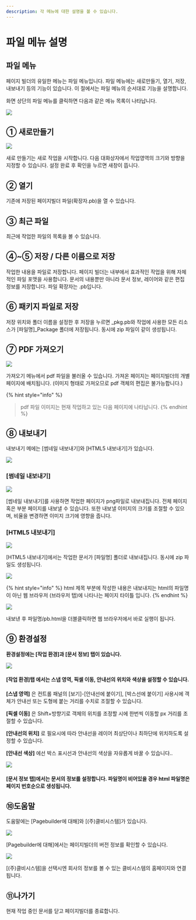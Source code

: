 ```yaml
---
description: 각 메뉴에 대한 설명을 볼 수 있습니다.
---
```


# 파일 메뉴 설명

## 파일 메뉴

페이지 빌더의 유일한 메뉴는 파일 메뉴입니다. 파일 메뉴에는 새로만들기, 열기, 저장, 내보내기 등의 기능이 있습니다. 이 절에서는 파일 메뉴의 순서대로 기능을 설명합니다.

화면 상단의 파일 메뉴를 클릭하면 다음과 같은 메뉴 목록이 나타납니다.

![](../.gitbook/assets/3-1.png)

## **① 새로만들기**

![](../.gitbook/assets/3-2.png)

새로 만들기는 새로 작업을 시작합니다. 다음 대화상자에서 작업영역의 크기와 방향을 지정할 수 있습니다. 설정 완료 후 확인을 누르면 새창이 뜹니다. 

## **② 열기**

기존에 저장된 페이지빌더 파일\(확장자.pb\)을 열 수 있습니다.

## **③ 최근 파일**

최근에 작업한 파일의 목록을 볼 수 있습니다.

## **④~⑤ 저장 / 다른 이름으로 저장**

작업한 내용을 파일로 저장합니다. 페이지 빌더는 내부에서 효과적인 작업을 위해 자체적인 파일 포맷을 사용합니다. 문서의 내용뿐만 아니라 문서 정보, 레이어와 같은 편집 정보를 저장합니다. 파일 확장자는 .pb입니다.

## **⑥ 패키지 파일로 저장**

저장 위치와 폴더 이름을 설정한 후 저장을 누르면 \_pkg.pb와 작업에 사용한 모든 리소스가 \[파일명\]\_Package 폴더에 저장됩니다. 동시에 zip 파일이 같이 생성됩니다.

## **⑦ PDF 가져오기**

![](../.gitbook/assets/3-3.png)

가져오기 메뉴에서 pdf 파일을 불러올 수 있습니다. 가져온 페이지는 페이지빌더의 개별 페이지에 배치됩니다. \(이미지 형태로 가져오므로 pdf 객체의 편집은 불가능합니다.\)

{% hint style="info" %}
> pdf 파일 이미지는 현재 작업하고 있는 다음 페이지에 나타납니다.
{% endhint %}

## **⑧ 내보내기**

내보내기 메에는 \[썸네일 내보내기\]와 \[HTML5 내보내기\]가 있습니다.

![](../.gitbook/assets/3-4.png)

### \[썸네일 내보내기\]

![](../.gitbook/assets/3-5%20%281%29.png)

\[썸네일 내보내기\]를 사용하면 작업한 페이지가 png파일로 내보내집니다. 전체 페이지 혹은 부분 페이지를 내보낼 수 있습니다. 또한 내보낼 이미지의 크기를 조절할 수 있으며, 비율을 변경하면 이미지 크기에 영향을 줍니다.

### \[HTML5 내보내기\]

![](../.gitbook/assets/3-6%20%281%29.png)

\[HTML5 내보내기\]에서는 작업한 문서가 \[파일명\] 폴더로 내보내집니다. 동시에 zip 파일도 생성됩니다.

![](../.gitbook/assets/undefined%20%2838%29.png)

{% hint style="info" %}
html 제목 부분에 작성한 내용은 내보내지는 html의 파일명이 아닌 웹 브라우저 \(브라우저 탭\)에 나타나는 페이지 타이틀 입니다.
{% endhint %}

![](../.gitbook/assets/3-5%20%283%29.jpg)

내보낸 후 파일명/pb.html을 더블클릭하면 웹 브라우저에서 바로 실행이 됩니다.

## **⑨ 환경설정**

**환경설정에는 \[작업 환경\]과 \[문서 정보\] 탭이 있습니다.**

![](../.gitbook/assets/3-7.png)

#### \[작업 환경\]탭 에서는 스냅 영역, 픽셀 이동, 안내선의 위치와 색상을 설정할 수 있습니다.

**\[스냅 영역\]** 은 컨트롤 패널의 \[보기\]-\[안내선에 붙이기\], \[박스선에 붙이기\] 사용시에 객체가 안내선 또는 도형에 붙는 거리를 수치로 조절할 수 있습니다.

**\[픽셀 이동\]** 은 Shift+방향기로 객체의 위치를 조정할 시에 한번씩 이동할 px 거리를 조절할 수 있습니다. 

**\[안내선의 위치\]** 로 필요시에 따라 안내선을 레이어 최상단이나 최하단에 위치하도록 설정할 수 있습니다.

**\[안내선 색상\]** 에선 박스 표시선과 안내선의 색상을 자유롭게 바꿀 수 있습니다..

![](../.gitbook/assets/3-7%20%282%29.jpg)

#### \[문서 정보 탭\]에서는 문서의 정보를 설정합니다. 파일명이 비어있을 경우 html 파일명은 페이지 번호순으로 생성됩니다.

## **⑩도움말**

도움말에는 \[Pagebuilder에 대해\]와 \[\(주\)클비시스템\]가 있습니다.

![](../.gitbook/assets/2-0.jpg)

\[Pagebuilder에 대해\]에서는 페이지빌더의 버전 정보를 확인할 수 있습니다.

![](../.gitbook/assets/3-9%20%282%29.png)

\[\(주\)클비시스템\]을 선택시엔 회사의 정보를 볼 수 있는 클비시스템의 홈페이지와 연결됩니다.

## **⑪나가기**

현재 작업 중인 문서를 닫고 페이지빌더를 종료합니다.

